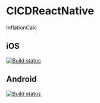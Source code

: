 # CICDReactNative
InflationCalc

## iOS
[![Build status](https://build.appcenter.ms/v0.1/apps/e00002b0-bae2-4871-b541-716e986d3a21/branches/dev/badge)](https://appcenter.ms)

## Android
[![Build status](https://build.appcenter.ms/v0.1/apps/5f999d70-7a07-4887-b2d6-bf7afecc9aaa/branches/dev/badge)](https://appcenter.ms)
